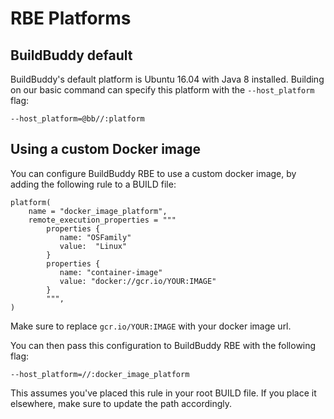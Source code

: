 <!--
{
  "name": "RBE Platforms",
  "category": "5f18d21935ec3867907dda03",
  "priority": 700
}
-->
# RBE Platforms

## BuildBuddy default 

BuildBuddy's default platform is Ubuntu 16.04 with Java 8 installed. Building on our basic command can specify this platform with the `--host_platform` flag:
```
--host_platform=@bb//:platform
```

## Using a custom Docker image

You can configure BuildBuddy RBE to use a custom docker image, by adding the following rule to a BUILD file:

```
platform(
    name = "docker_image_platform",
    remote_execution_properties = """
        properties {
           name: "OSFamily"
           value:  "Linux"
        }
        properties {
           name: "container-image"
           value: "docker://gcr.io/YOUR:IMAGE"
        }
        """,
)
```

Make sure to replace `gcr.io/YOUR:IMAGE` with your docker image url.

You can then pass this configuration to BuildBuddy RBE with the following flag:
```
--host_platform=//:docker_image_platform
```

This assumes you've placed this rule in your root BUILD file. If you place it elsewhere, make sure to update the path accordingly.